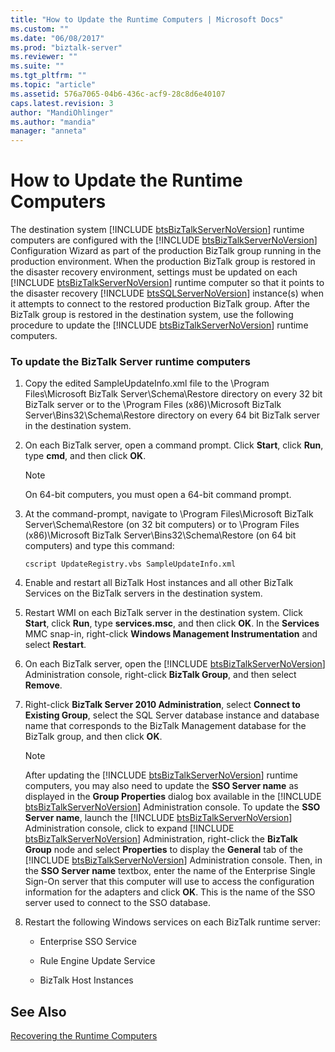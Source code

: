 ```yaml
---
title: "How to Update the Runtime Computers | Microsoft Docs"
ms.custom: ""
ms.date: "06/08/2017"
ms.prod: "biztalk-server"
ms.reviewer: ""
ms.suite: ""
ms.tgt_pltfrm: ""
ms.topic: "article"
ms.assetid: 576a7065-04b6-436c-acf9-28c8d6e40107
caps.latest.revision: 3
author: "MandiOhlinger"
ms.author: "mandia"
manager: "anneta"
---
```

# How to Update the Runtime Computers
The destination system [!INCLUDE [btsBizTalkServerNoVersion](../includes/btsbiztalkservernoversion-md.md)] runtime computers are configured with the [!INCLUDE [btsBizTalkServerNoVersion](../includes/btsbiztalkservernoversion-md.md)] Configuration Wizard as part of the production BizTalk group running in the production environment. When the production BizTalk group is restored in the disaster recovery environment, settings must be updated on each [!INCLUDE [btsBizTalkServerNoVersion](../includes/btsbiztalkservernoversion-md.md)] runtime computer so that it points to the disaster recovery [!INCLUDE [btsSQLServerNoVersion](../includes/btssqlservernoversion-md.md)] instance(s) when it attempts to connect to the restored production BizTalk group. After the BizTalk group is restored in the destination system, use the following procedure to update the [!INCLUDE [btsBizTalkServerNoVersion](../includes/btsbiztalkservernoversion-md.md)] runtime computers.  
  
### To update the BizTalk Server runtime computers  
  
1. Copy the edited SampleUpdateInfo.xml file to the \Program Files\Microsoft BizTalk Server\Schema\Restore directory on every 32 bit BizTalk server or to the \Program Files (x86)\Microsoft BizTalk Server\Bins32\Schema\Restore directory on every 64 bit BizTalk server in the destination system.  
  
2. On each BizTalk server, open a command prompt. Click **Start**, click **Run**, type **cmd**, and then click **OK**.  
  
   > [!NOTE]  
   >  On 64-bit computers, you must open a 64-bit command prompt.  
  
3. At the command-prompt, navigate to \Program Files\Microsoft BizTalk Server\Schema\Restore (on 32 bit computers) or to \Program Files (x86)\Microsoft BizTalk Server\Bins32\Schema\Restore (on 64 bit computers) and type this command:  
  
   ```  
   cscript UpdateRegistry.vbs SampleUpdateInfo.xml  
   ```  
  
4. Enable and restart all BizTalk Host instances and all other BizTalk Services on the BizTalk servers in the destination system.  
  
5. Restart WMI on each BizTalk server in the destination system. Click **Start**, click **Run**, type **services.msc**, and then click **OK**. In the **Services** MMC snap-in, right-click **Windows Management Instrumentation** and select **Restart**.  
  
6. On each BizTalk server, open the [!INCLUDE [btsBizTalkServerNoVersion](../includes/btsbiztalkservernoversion-md.md)] Administration console, right-click <strong>BizTalk Group</strong>, and then select <strong>Remove</strong>.  
  
7. Right-click **BizTalk Server 2010 Administration**, select **Connect to Existing Group**, select the SQL Server database instance and database name that corresponds to the BizTalk Management database for the BizTalk group, and then click **OK**.  
  
   > [!NOTE]
   >  After updating the [!INCLUDE [btsBizTalkServerNoVersion](../includes/btsbiztalkservernoversion-md.md)] runtime computers, you may also need to update the <strong>SSO Server name</strong> as displayed in the <strong>Group Properties</strong> dialog box available in the [!INCLUDE [btsBizTalkServerNoVersion](../includes/btsbiztalkservernoversion-md.md)] Administration console. To update the <strong>SSO Server name</strong>, launch the [!INCLUDE [btsBizTalkServerNoVersion](../includes/btsbiztalkservernoversion-md.md)] Administration console, click to expand [!INCLUDE [btsBizTalkServerNoVersion](../includes/btsbiztalkservernoversion-md.md)] Administration, right-click the <strong>BizTalk Group</strong> node and select <strong>Properties</strong> to display the <strong>General</strong> tab of the [!INCLUDE [btsBizTalkServerNoVersion](../includes/btsbiztalkservernoversion-md.md)] Administration console. Then, in the <strong>SSO Server name</strong> textbox, enter the name of the Enterprise Single Sign-On server that this computer will use to access the configuration information for the adapters and click <strong>OK</strong>. This is the name of the SSO server used to connect to the SSO database.  
  
8. Restart the following Windows services on each BizTalk runtime server:  
  
   -   Enterprise SSO Service  
  
   -   Rule Engine Update Service  
  
   -   BizTalk Host Instances  
  
## See Also  
 [Recovering the Runtime Computers](../technical-guides/recovering-the-runtime-computers.md)